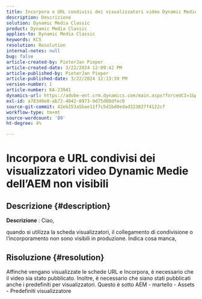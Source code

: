 ```yaml
---
title: Incorpora e URL condivisi dei visualizzatori video Dynamic Medie dell’AEM non visibili
description: Descrizione
solution: Dynamic Media Classic
product: Dynamic Media Classic
applies-to: Dynamic Media Classic
keywords: KCS
resolution: Resolution
internal-notes: null
bug: false
article-created-by: PieterJan Pieper
article-created-date: 3/22/2024 12:09:42 PM
article-published-by: PieterJan Pieper
article-published-date: 3/22/2024 12:13:39 PM
version-number: 1
article-number: KA-23941
dynamics-url: https://adobe-ent.crm.dynamics.com/main.aspx?forceUCI=1&pagetype=entityrecord&etn=knowledgearticle&id=c851a20d-45e8-ee11-904d-6045bd006295
exl-id: a78340e8-ab72-4042-8973-9d75d60dfec0
source-git-commit: 42eb253a5bae11f7c5d1bd0edad323827f4122cf
workflow-type: tm+mt
source-wordcount: '89'
ht-degree: 4%

---
```


# Incorpora e URL condivisi dei visualizzatori video Dynamic Medie dell’AEM non visibili

## Descrizione {#description}


<b>Descrizione</b> : Ciao,

quando si utilizza la scheda visualizzatori, il collegamento di condivisione o l’incorporamento non sono visibili in produzione. Indica cosa manca,


## Risoluzione {#resolution}


Affinché vengano visualizzate le schede URL e Incorpora, è necessario che il video sia stato pubblicato. Inoltre, è necessario che siano stati pubblicati anche i predefiniti per visualizzatori. Questo è sotto AEM - martello - Assets - Predefiniti visualizzatore
